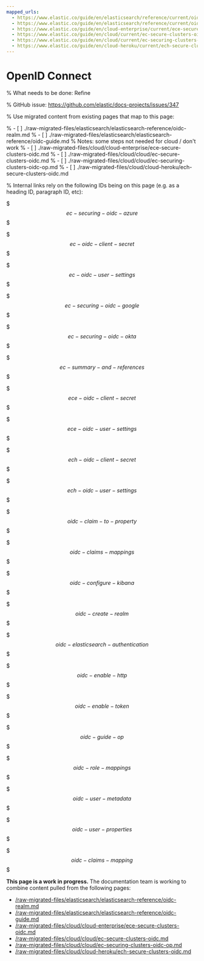```yaml
---
mapped_urls:
  - https://www.elastic.co/guide/en/elasticsearch/reference/current/oidc-realm.html
  - https://www.elastic.co/guide/en/elasticsearch/reference/current/oidc-guide.html
  - https://www.elastic.co/guide/en/cloud-enterprise/current/ece-secure-clusters-oidc.html
  - https://www.elastic.co/guide/en/cloud/current/ec-secure-clusters-oidc.html
  - https://www.elastic.co/guide/en/cloud/current/ec-securing-clusters-oidc-op.html
  - https://www.elastic.co/guide/en/cloud-heroku/current/ech-secure-clusters-oidc.html
---
```


# OpenID Connect

% What needs to be done: Refine

% GitHub issue: https://github.com/elastic/docs-projects/issues/347

% Use migrated content from existing pages that map to this page:

% - [ ] ./raw-migrated-files/elasticsearch/elasticsearch-reference/oidc-realm.md
% - [ ] ./raw-migrated-files/elasticsearch/elasticsearch-reference/oidc-guide.md
%      Notes: some steps not needed for cloud / don't work
% - [ ] ./raw-migrated-files/cloud/cloud-enterprise/ece-secure-clusters-oidc.md
% - [ ] ./raw-migrated-files/cloud/cloud/ec-secure-clusters-oidc.md
% - [ ] ./raw-migrated-files/cloud/cloud/ec-securing-clusters-oidc-op.md
% - [ ] ./raw-migrated-files/cloud/cloud-heroku/ech-secure-clusters-oidc.md

% Internal links rely on the following IDs being on this page (e.g. as a heading ID, paragraph ID, etc):

$$$ec-securing-oidc-azure$$$

$$$ec-oidc-client-secret$$$

$$$ec-oidc-user-settings$$$

$$$ec-securing-oidc-google$$$

$$$ec-securing-oidc-okta$$$

$$$ec-summary-and-references$$$

$$$ece-oidc-client-secret$$$

$$$ece-oidc-user-settings$$$

$$$ech-oidc-client-secret$$$

$$$ech-oidc-user-settings$$$

$$$oidc-claim-to-property$$$

$$$oidc-claims-mappings$$$

$$$oidc-configure-kibana$$$

$$$oidc-create-realm$$$

$$$oidc-elasticsearch-authentication$$$

$$$oidc-enable-http$$$

$$$oidc-enable-token$$$

$$$oidc-guide-op$$$

$$$oidc-role-mappings$$$

$$$oidc-user-metadata$$$

$$$oidc-user-properties$$$

$$$oidc-claims-mapping$$$

**This page is a work in progress.** The documentation team is working to combine content pulled from the following pages:

* [/raw-migrated-files/elasticsearch/elasticsearch-reference/oidc-realm.md](/raw-migrated-files/elasticsearch/elasticsearch-reference/oidc-realm.md)
* [/raw-migrated-files/elasticsearch/elasticsearch-reference/oidc-guide.md](/raw-migrated-files/elasticsearch/elasticsearch-reference/oidc-guide.md)
* [/raw-migrated-files/cloud/cloud-enterprise/ece-secure-clusters-oidc.md](/raw-migrated-files/cloud/cloud-enterprise/ece-secure-clusters-oidc.md)
* [/raw-migrated-files/cloud/cloud/ec-secure-clusters-oidc.md](/raw-migrated-files/cloud/cloud/ec-secure-clusters-oidc.md)
* [/raw-migrated-files/cloud/cloud/ec-securing-clusters-oidc-op.md](/raw-migrated-files/cloud/cloud/ec-securing-clusters-oidc-op.md)
* [/raw-migrated-files/cloud/cloud-heroku/ech-secure-clusters-oidc.md](/raw-migrated-files/cloud/cloud-heroku/ech-secure-clusters-oidc.md)